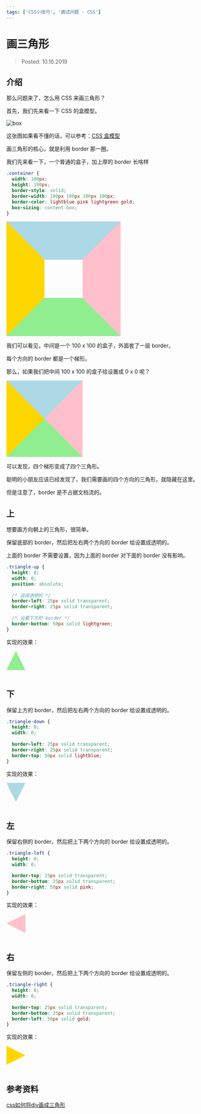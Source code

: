 ```yaml
---
tags: ['CSS小技巧', '面试问题 - CSS']
---
```


# 画三角形

> Posted: 10.16.2019

<Tag />

## 介绍

那么问题来了，怎么用 CSS 来画三角形？

首先，我们先来看一下 CSS 的盒模型。

![box](/box.png)

这张图如果看不懂的话，可以参考：[CSS 盒模型](/zh/css-tricks/cssBox.md)

画三角形的核心，就是利用 border 那一圈。

我们先来看一下，一个普通的盒子，加上厚的 border 长啥样

```css
.container {
  width: 100px;
  height: 100px;
  border-style: solid;
  border-width: 100px 100px 100px 100px;
  border-color: lightblue pink lightgreen gold;
  box-sizing: content-box;
}
```

<div class="box-container"></div>

<style>
.box-container {
  border-style: solid;
  border-width: 100px 100px 100px 100px;
  border-color: lightblue pink lightgreen gold;
  width: 100px;
  height: 100px;
  box-sizing: content-box;
}
</style>

我们可以看见，中间是一个 100 x 100 的盒子，外面套了一层 border。

每个方向的 border 都是一个梯形。

那么，如果我们把中间 100 x 100 的盒子给设置成 0 x 0 呢？

<div class="box-container-0"></div>

<style>
.box-container-0 {
  border-style: solid;
  border-width: 100px 100px 100px 100px;
  border-color: lightblue pink lightgreen gold;
  width: 0;
  height: 0;
  box-sizing: content-box;
}
</style>

可以发现，四个梯形变成了四个三角形。

聪明的小朋友应该已经发现了，我们需要画的四个方向的三角形，就隐藏在这里。

但是注意了，border 是不占据文档流的。

## 上

想要画方向朝上的三角形，很简单。

保留底部的 border，然后把左右两个方向的 border 给设置成透明的。

上面的 border 不需要设置，因为上面的 border 对下面的 border 没有影响。

```css
.triangle-up {
  height: 0;
  width: 0;
  position: absolute;
	
  /* 设成透明的 */
  border-left: 25px solid transparent;
  border-right: 25px solid transparent;
	
  /* 设置下方的 border */
  border-bottom: 50px solid lightgreen;
}
```

实现的效果：

<div class="triangle-up"></div>
<br />

<style>
.triangle-up {
  height: 0;
  width: 0;
	
  /* 设成透明的 */
  border-left: 25px solid transparent;
  border-right: 25px solid transparent;
	
  /* 设置下方的 border */
  border-bottom: 50px solid lightgreen;
}
</style>

## 下

保留上方的 border，然后把左右两个方向的 border 给设置成透明的。

```css
.triangle-down {
  height: 0;
  width: 0;
	
  border-left: 25px solid transparent;
  border-right: 25px solid transparent;
  border-top: 50px solid lightblue;
}
```

实现的效果：

<div class="triangle-down"></div>

<style>
.triangle-down {
  height: 0;
  width: 0;
	
  border-left: 25px solid transparent;
	border-right: 25px solid transparent;
	border-top: 50px solid lightblue;
}
</style>

<br />

## 左

保留右侧的 border，然后把上下两个方向的 border 给设置成透明的。

```css
.triangle-left {
  height: 0;
  width: 0;

  border-top: 25px solid transparent;
  border-bottom: 25px solid transparent; 
  border-right: 50px solid pink;
}
```

实现的效果：

<div class="triangle-left"></div>

<style>
.triangle-left {
  height: 0;
  width: 0;

  border-top: 25px solid transparent;
  border-bottom: 25px solid transparent; 
  border-right: 50px solid pink;
}
</style>

<br />

## 右

保留左侧的 border，然后把上下两个方向的 border 给设置成透明的。

```css
.triangle-right {
  height: 0;
  width: 0;
	
  border-top: 25px solid transparent;
  border-bottom: 25px solid transparent;
  border-left: 50px solid gold;
}
```

实现的效果：

<div class="triangle-right"></div>

<style>
.triangle-right {
  height: 0;
  width: 0;
	
  border-top: 25px solid transparent;
  border-bottom: 25px solid transparent;
  border-left: 50px solid gold;
}
</style>

<br />

## 参考资料

[css如何将div画成三角形](https://www.cnblogs.com/v-weiwang/p/5057588.html)

<Disqus />